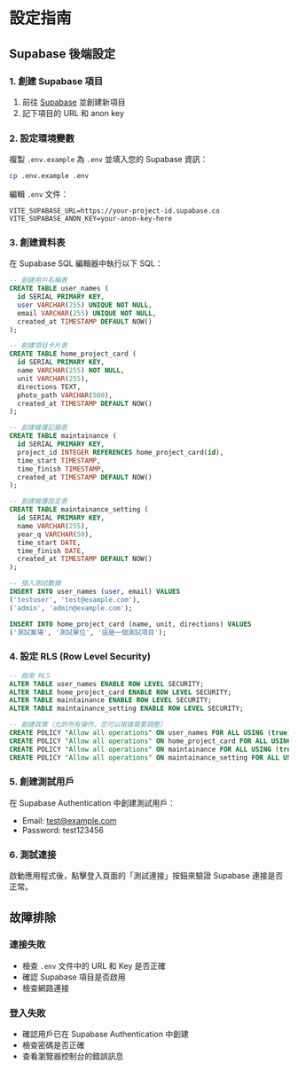 # 設定指南

## Supabase 後端設定

### 1. 創建 Supabase 項目
1. 前往 [Supabase](https://supabase.com) 並創建新項目
2. 記下項目的 URL 和 anon key

### 2. 設定環境變數
複製 `.env.example` 為 `.env` 並填入您的 Supabase 資訊：

```bash
cp .env.example .env
```

編輯 `.env` 文件：
```
VITE_SUPABASE_URL=https://your-project-id.supabase.co
VITE_SUPABASE_ANON_KEY=your-anon-key-here
```

### 3. 創建資料表

在 Supabase SQL 編輯器中執行以下 SQL：

```sql
-- 創建用戶名稱表
CREATE TABLE user_names (
  id SERIAL PRIMARY KEY,
  user VARCHAR(255) UNIQUE NOT NULL,
  email VARCHAR(255) UNIQUE NOT NULL,
  created_at TIMESTAMP DEFAULT NOW()
);

-- 創建項目卡片表
CREATE TABLE home_project_card (
  id SERIAL PRIMARY KEY,
  name VARCHAR(255) NOT NULL,
  unit VARCHAR(255),
  directions TEXT,
  photo_path VARCHAR(500),
  created_at TIMESTAMP DEFAULT NOW()
);

-- 創建維護記錄表
CREATE TABLE maintainance (
  id SERIAL PRIMARY KEY,
  project_id INTEGER REFERENCES home_project_card(id),
  time_start TIMESTAMP,
  time_finish TIMESTAMP,
  created_at TIMESTAMP DEFAULT NOW()
);

-- 創建維護設定表
CREATE TABLE maintainance_setting (
  id SERIAL PRIMARY KEY,
  name VARCHAR(255),
  year_q VARCHAR(50),
  time_start DATE,
  time_finish DATE,
  created_at TIMESTAMP DEFAULT NOW()
);

-- 插入測試數據
INSERT INTO user_names (user, email) VALUES 
('testuser', 'test@example.com'),
('admin', 'admin@example.com');

INSERT INTO home_project_card (name, unit, directions) VALUES 
('測試案場', '測試單位', '這是一個測試項目');
```

### 4. 設定 RLS (Row Level Security)

```sql
-- 啟用 RLS
ALTER TABLE user_names ENABLE ROW LEVEL SECURITY;
ALTER TABLE home_project_card ENABLE ROW LEVEL SECURITY;
ALTER TABLE maintainance ENABLE ROW LEVEL SECURITY;
ALTER TABLE maintainance_setting ENABLE ROW LEVEL SECURITY;

-- 創建政策（允許所有操作，您可以根據需要調整）
CREATE POLICY "Allow all operations" ON user_names FOR ALL USING (true);
CREATE POLICY "Allow all operations" ON home_project_card FOR ALL USING (true);
CREATE POLICY "Allow all operations" ON maintainance FOR ALL USING (true);
CREATE POLICY "Allow all operations" ON maintainance_setting FOR ALL USING (true);
```

### 5. 創建測試用戶

在 Supabase Authentication 中創建測試用戶：
- Email: test@example.com
- Password: test123456

### 6. 測試連接

啟動應用程式後，點擊登入頁面的「測試連接」按鈕來驗證 Supabase 連接是否正常。

## 故障排除

### 連接失敗
- 檢查 `.env` 文件中的 URL 和 Key 是否正確
- 確認 Supabase 項目是否啟用
- 檢查網路連接

### 登入失敗
- 確認用戶已在 Supabase Authentication 中創建
- 檢查密碼是否正確
- 查看瀏覽器控制台的錯誤訊息